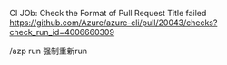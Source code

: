 CI JOb: Check the Format of Pull Request Title failed
https://github.com/Azure/azure-cli/pull/20043/checks?check_run_id=4006660309

/azp run 强制重新run

